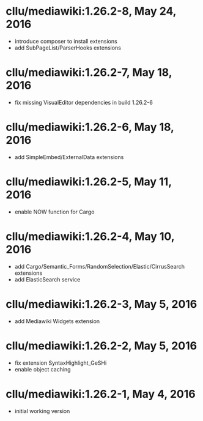 # cllu/mediawiki:1.26.2-8, May 24, 2016

- introduce composer to install extensions
- add SubPageList/ParserHooks extensions

# cllu/mediawiki:1.26.2-7, May 18, 2016

- fix missing VisualEditor dependencies in build 1.26.2-6

# cllu/mediawiki:1.26.2-6, May 18, 2016

- add SimpleEmbed/ExternalData extensions

# cllu/mediawiki:1.26.2-5, May 11, 2016

- enable NOW function for Cargo

# cllu/mediawiki:1.26.2-4, May 10, 2016

- add Cargo/Semantic_Forms/RandomSelection/Elastic/CirrusSearch extensions
- add ElasticSearch service

# cllu/mediawiki:1.26.2-3, May 5, 2016

- add Mediawiki Widgets extension

# cllu/mediawiki:1.26.2-2, May 5, 2016

- fix extension SyntaxHighlight_GeSHi
- enable object caching

# cllu/mediawiki:1.26.2-1, May 4, 2016

- initial working version
